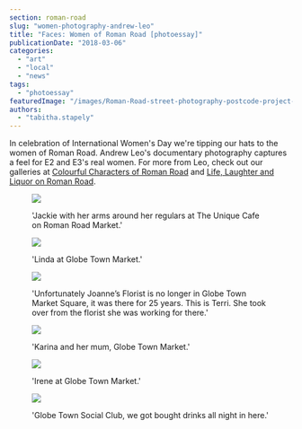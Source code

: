 ```yaml
---
section: roman-road
slug: "women-photography-andrew-leo"
title: "Faces: Women of Roman Road [photoessay]"
publicationDate: "2018-03-06"
categories: 
  - "art"
  - "local"
  - "news"
tags: 
  - "photoessay"
featuredImage: "/images/Roman-Road-street-photography-postcode-project-andrew-leo-07.jpg"
authors: 
  - "tabitha.stapely"
---
```


In celebration of International Women's Day we're tipping our hats to the women of Roman Road. Andrew Leo's documentary photography captures a feel for E2 and E3's real women. For more from Leo, check out our galleries at [Colourful Characters of Roman Road](https://romanroadlondon.com/colourful-characters-roman-road-photography-andrew-leo/) and [Life, Laughter and Liquor on Roman Road](https://romanroadlondon.com/life-laughter-liquor-roman-road-photography-andrew-leo/).

<figure>

[![](/images/Roman-Road-street-photography-postcode-project-andrew-leo-14.jpg)](https://romanroadlondon.com/wp-content/uploads/2018/02/Roman-Road-street-photography-postcode-project-andrew-leo-14.jpg)

<figcaption>

'Jackie with her arms around her regulars at The Unique Cafe on Roman Road Market.'

</figcaption>

</figure>

<figure>

[![](/images/Roman-Road-street-photography-postcode-project-andrew-leo-37.jpg)](https://romanroadlondon.com/wp-content/uploads/2018/02/Roman-Road-street-photography-postcode-project-andrew-leo-37.jpg)

<figcaption>

'Linda at Globe Town Market.'

</figcaption>

</figure>

<figure>

[![](/images/Roman-Road-street-photography-postcode-project-andrew-leo-20.jpg)](https://romanroadlondon.com/wp-content/uploads/2018/02/Roman-Road-street-photography-postcode-project-andrew-leo-20.jpg)

<figcaption>

'Unfortunately Joanne’s Florist is no longer in Globe Town Market Square, it was there for 25 years. This is Terri. She took over from the florist she was working for there.'

</figcaption>

</figure>

<figure>

[![](/images/Roman-Road-street-photography-postcode-project-andrew-leo-31.jpg)](https://romanroadlondon.com/wp-content/uploads/2018/02/Roman-Road-street-photography-postcode-project-andrew-leo-31.jpg)

<figcaption>

'Karina and her mum, Globe Town Market.'

</figcaption>

</figure>

<figure>

[![](/images/Roman-Road-street-photography-postcode-project-andrew-leo-36.jpg)](https://romanroadlondon.com/wp-content/uploads/2018/02/Roman-Road-street-photography-postcode-project-andrew-leo-36.jpg)

<figcaption>

'Irene at Globe Town Market.'

</figcaption>

</figure>

<figure>

[![](/images/Roman-Road-street-photography-postcode-project-andrew-leo-33.jpg)](https://romanroadlondon.com/wp-content/uploads/2018/02/Roman-Road-street-photography-postcode-project-andrew-leo-33.jpg)

<figcaption>

'Globe Town Social Club, we got bought drinks all night in here.'

</figcaption>

</figure>


